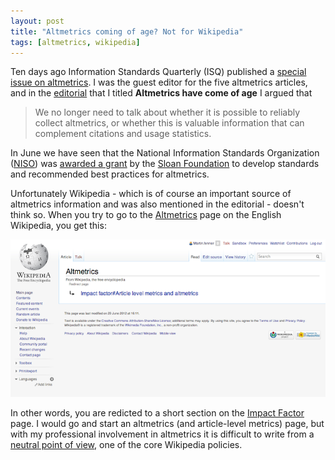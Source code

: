 ```yaml
---
layout: post
title: "Altmetrics coming of age? Not for Wikipedia"
tags: [altmetrics, wikipedia]
---
```

Ten days ago Information Standards Quarterly (ISQ) published a [special issue on altmetrics](http://www.niso.org/publications/isq/2013/v25no2/). I was the guest editor for the five altmetrics articles, and in the [editorial](http://dx.doi.org/10.3789/isqv25no2.2013.01) that I titled **Altmetrics have come of age** I argued that

>We no longer need to talk about whether it is possible to reliably collect altmetrics, or whether this is valuable information that can complement citations and usage statistics.

In June we have seen that the National Information Standards Organization ([NISO](http://www.niso.org/home/)) was [awarded a grant](http://dx.doi.org/10.3789/isqv25no2.2013.07) by the [Sloan Foundation](http://www.sloan.org) to develop standards and recommended best practices for altmetrics.

Unfortunately Wikipedia - which is of course an important source of altmetrics information and was also mentioned in the editorial - doesn't think so. When you try to go to the [Altmetrics](https://en.wikipedia.org/w/index.php?title=Altmetrics&redirect=no) page on the English Wikipedia, you get this:

![Wikipedia doesn't think Altmetrics need their own page](/images/wikipedia_redirect.png)

In other words, you are redicted to a short section on the [Impact Factor](https://en.wikipedia.org/wiki/Impact_factor#Article_level_metrics_and_altmetrics) page. I would go and start an altmetrics (and article-level metrics) page, but with my professional involvement in altmetrics it is difficult to write from a [neutral point of view](http://en.wikipedia.org/wiki/Wikipedia:Neutral_point_of_view), one of the core Wikipedia policies.
